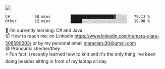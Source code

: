 

 <img align="center" src="https://github-readme-stats.vercel.app/api?username=MaraxD&theme=github_dark&show_icons=true&count_private=true"/>
 <br/>

<!--START_SECTION:waka-->
```text
C#           50 mins         ███████████████████▓░░░░░   79.13 % 
Other        12 mins         █████░░░░░░░░░░░░░░░░░░░░   19.98 % 
```
<!--END_SECTION:waka-->
<!--[![willianrod's wakatime stats](https://github-readme-stats.vercel.app/api/wakatime?username=MaraxD)](https://github.com/anuraghazra/github-readme-stats)-->

🌱 I’m currently learning: C# and Java <br/>
📫 How to reach me: on Linkedin https://www.linkedin.com/in/mara-olaru-508590203/ or by my personal email maraolaru30@gmail.com <br/>
😄 Pronouns: she/her/they <br/>
⚡ Fun fact: i recently learned how to knit and it's the only thing i've been doing besides sitting in front of my laptop all day <br/>
 
